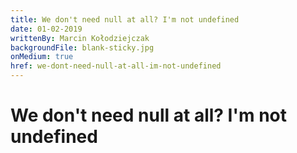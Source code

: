 ```yaml
---
title: We don't need null at all? I'm not undefined
date: 01-02-2019
writtenBy: Marcin Kołodziejczak
backgroundFile: blank-sticky.jpg
onMedium: true
href: we-dont-need-null-at-all-im-not-undefined
---
```


# We don't need null at all? I'm not undefined
